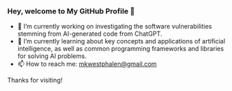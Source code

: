 ### Hey, welcome to My GitHub Profile 👋

<!--
**mwestphalen/mwestphalen** is a ✨ _special_ ✨ repository because its `README.md` (this file) appears on your GitHub profile.

Here are some ideas to get you started:

- 🔭 I’m currently working on ...
- 🌱 I’m currently learning ...
- 👯 I’m looking to collaborate on ...
- 🤔 I’m looking for help with ...
- 💬 Ask me about ...
- 📫 How to reach me: ...
- 😄 Pronouns: ...
- ⚡ Fun fact: ...
-->

- 🔭 I’m currently working on investigating the software vulnerabilities stemming from AI-generated code from ChatGPT.
- 🌱 I’m currently learning about key concepts and applications of artificial intelligence, as well as common programming frameworks and libraries for solving AI problems.
- 📫 How to reach me: [mkwestphalen@gmail.com](mkwestphalen@gmail.com)

Thanks for visiting!

